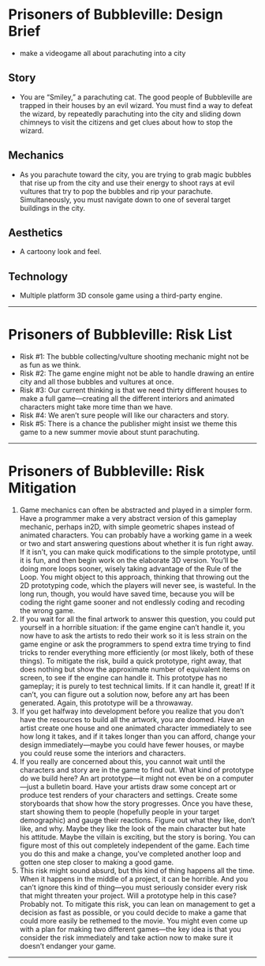 # Prisoners of Bubbleville: Design Brief
- make a videogame all about parachuting into a city
## Story
- You are “Smiley,” a parachuting cat. The good people of Bubbleville are trapped in their houses by an evil wizard. You must find a way to defeat the wizard, by repeatedly parachuting into the city and sliding down chimneys to visit the citizens and get clues about how to stop the wizard.
## Mechanics
- As you parachute toward the city, you are trying to grab magic bubbles that rise up from the city and use their energy to shoot rays at evil vultures that try to pop the bubbles and rip your parachute. Simultaneously, you must navigate down to one of several target buildings in the city.
## Aesthetics
- A cartoony look and feel.
## Technology
- Multiple platform 3D console game using a third-party engine.
---
# Prisoners of Bubbleville: Risk List
- Risk #1: The bubble collecting/vulture shooting mechanic might not be as fun as we think.
- Risk #2: The game engine might not be able to handle drawing an entire city and all those bubbles and vultures at once.
- Risk #3: Our current thinking is that we need thirty different houses to make a full game—creating all the different interiors and animated characters might take more time than we have.
- Risk #4: We aren’t sure people will like our characters and story.
- Risk #5: There is a chance the publisher might insist we theme this game to a new summer movie about stunt parachuting.
---
# Prisoners of Bubbleville: Risk Mitigation
1. Game mechanics can often be abstracted and played in a simpler form. Have a programmer make a very abstract version of this gameplay mechanic, perhaps in2D, with simple geometric shapes instead of animated characters. You can probably have a working game in a week or two and start answering questions about whether it is fun right away. If it isn’t, you can make quick modifications to the simple prototype, until it is fun, and then begin work on the elaborate 3D version. You’ll be doing more loops sooner, wisely taking advantage of the Rule of the Loop. You might object to this approach, thinking that throwing out the 2D prototyping code, which the players will never see, is wasteful. In the long run, though, you would have saved time, because you will be coding the right game sooner and not endlessly coding and recoding the wrong game.
2. If you wait for all the final artwork to answer this question, you could put yourself in a horrible situation: if the game engine can’t handle it, you now have to ask the artists to redo their work so it is less strain on the game engine or ask the programmers to spend extra time trying to find tricks to render everything more efficiently (or most likely, both of these things). To mitigate the risk, build a quick prototype, right away, that does nothing but show the approximate number of equivalent items on screen, to see if the engine can handle it. This prototype has no gameplay; it is purely to test technical limits. If it can handle it, great! If it can’t, you can figure out a solution now, before any art has been generated. Again, this prototype will be a throwaway.
3. If you get halfway into development before you realize that you don’t have the resources to build all the artwork, you are doomed. Have an artist create one house and one animated character immediately to see how long it takes, and if it takes longer than you can afford, change your design immediately—maybe you could have fewer houses, or maybe you could reuse some the interiors and characters.
4. If you really are concerned about this, you cannot wait until the characters and story are in the game to find out. What kind of prototype do we build here? An art prototype—it might not even be on a computer—just a bulletin board. Have your artists draw some concept art or produce test renders of your characters and settings. Create some storyboards that show how the story progresses. Once you have these, start showing them to people (hopefully people in your target demographic) and gauge their reactions. Figure out what they like, don’t like, and why. Maybe they like the look of the main character but hate his attitude. Maybe the villain is exciting, but the story is boring. You can figure most of this out completely independent of the game. Each time you do this and make a change, you’ve completed another loop and gotten one step closer to making a good game.
5. This risk might sound absurd, but this kind of thing happens all the time. When it happens in the middle of a project, it can be horrible. And you can’t ignore this kind of thing—you must seriously consider every risk that might threaten your project. Will a prototype help in this case? Probably not. To mitigate this risk, you can lean on management to get a decision as fast as possible, or you could decide to make a game that could more easily be rethemed to the movie. You might even come up with a plan for making two different games—the key idea is that you consider the risk immediately and take action now to make sure it doesn’t endanger your game.
---